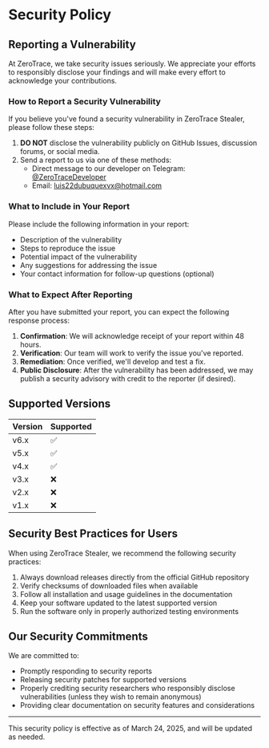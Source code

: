 # Security Policy

## Reporting a Vulnerability

At ZeroTrace, we take security issues seriously. We appreciate your efforts to responsibly disclose your findings and will make every effort to acknowledge your contributions.

### How to Report a Security Vulnerability

If you believe you've found a security vulnerability in ZeroTrace Stealer, please follow these steps:

1. **DO NOT** disclose the vulnerability publicly on GitHub Issues, discussion forums, or social media.
2. Send a report to us via one of these methods:
   - Direct message to our developer on Telegram: [@ZeroTraceDeveloper](https://t.me/ZeroTraceDeveloper)
   - Email: [luis22dubuquexvx@hotmail.com](mailto:luis22dubuquexvx@hotmail.com)

### What to Include in Your Report

Please include the following information in your report:

- Description of the vulnerability
- Steps to reproduce the issue
- Potential impact of the vulnerability
- Any suggestions for addressing the issue
- Your contact information for follow-up questions (optional)

### What to Expect After Reporting

After you have submitted your report, you can expect the following response process:

1. **Confirmation**: We will acknowledge receipt of your report within 48 hours.
2. **Verification**: Our team will work to verify the issue you've reported.
3. **Remediation**: Once verified, we'll develop and test a fix.
4. **Public Disclosure**: After the vulnerability has been addressed, we may publish a security advisory with credit to the reporter (if desired).

## Supported Versions

| Version | Supported          |
| ------- | ------------------ |
| v6.x    | :white_check_mark: |
| v5.x    | :white_check_mark: |
| v4.x    | :white_check_mark: |
| v3.x    | :x:                |
| v2.x    | :x:                |
| v1.x    | :x:                |

## Security Best Practices for Users

When using ZeroTrace Stealer, we recommend the following security practices:

1. Always download releases directly from the official GitHub repository
2. Verify checksums of downloaded files when available
3. Follow all installation and usage guidelines in the documentation
4. Keep your software updated to the latest supported version
5. Run the software only in properly authorized testing environments

## Our Security Commitments

We are committed to:

- Promptly responding to security reports
- Releasing security patches for supported versions
- Properly crediting security researchers who responsibly disclose vulnerabilities (unless they wish to remain anonymous)
- Providing clear documentation on security features and considerations

---

This security policy is effective as of March 24, 2025, and will be updated as needed.
